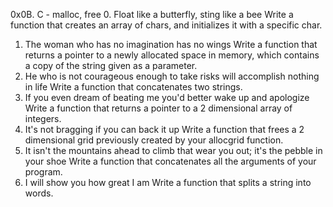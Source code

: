 0x0B. C - malloc, free
0. Float like a butterfly, sting like a bee
Write a function that creates an array of chars, and initializes it with a specific char.
1. The woman who has no imagination has no wings
Write a function that returns a pointer to a newly allocated space in memory, which contains a copy of the string given as a parameter.
2. He who is not courageous enough to take risks will accomplish nothing in life
Write a function that concatenates two strings.
3. If you even dream of beating me you'd better wake up and apologize
Write a function that returns a pointer to a 2 dimensional array of integers.
4. It's not bragging if you can back it up
Write a function that frees a 2 dimensional grid previously created by your allocgrid function.
5. It isn't the mountains ahead to climb that wear you out; it's the pebble in your shoe
Write a function that concatenates all the arguments of your program.
6. I will show you how great I am
Write a function that splits a string into words.
